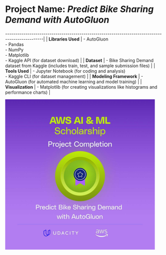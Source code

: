 # Project Name: *Predict Bike Sharing Demand with AutoGluon*

-------------------------------------------------------------------------------------------------|
| **Libraries Used**  | - AutoGluon<br>- Pandas<br>- NumPy<br>- Matplotlib<br>- Kaggle API (for dataset download)     |
| **Dataset**        | - Bike Sharing Demand dataset from Kaggle (includes train, test, and sample submission files) |
| **Tools Used**     | - Jupyter Notebook (for coding and analysis)<br>- Kaggle CLI (for dataset management)          |
| **Modeling Framework** | - AutoGluon (for automated machine learning and model training)                             |
| **Visualization**   | - Matplotlib (for creating visualizations like histograms and performance charts)             |

<img src="./img/badge.jpg" width="480">
